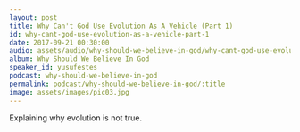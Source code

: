 ```yaml
---
layout: post
title: Why Can't God Use Evolution As A Vehicle (Part 1)
id: why-cant-god-use-evolution-as-a-vehicle-part-1
date: 2017-09-21 00:30:00
audio: assets/audio/why-should-we-believe-in-god/why-cant-god-use-evolution-as-a-vehicle-part-1.mp3
album: Why Should We Believe In God
speaker_id: yusufestes 
podcast: why-should-we-believe-in-god
permalink: podcast/why-should-we-believe-in-god/:title
image: assets/images/pic03.jpg
---
```


Explaining why evolution is not true.
